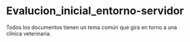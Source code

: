# Evalucion_inicial_entorno-servidor

Todos los documentos tienen un tema común que gira en torno a una clínica veterinaria. 


